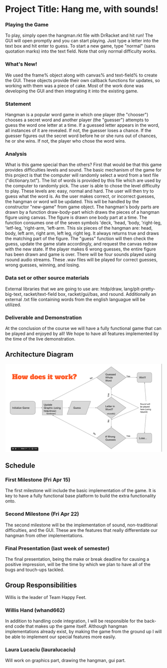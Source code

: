 # Project Title:  Hang me, with sounds!

### Playing the Game
 
 To play, simply open the hangman.rkt file with DrRacket and hit run! The GUI will open promptly and you can start playing. Just type a letter into the text box and hit enter to guess. To start a new game, type "normal" (sans quotation marks) into the text field. Note that only normal difficulty works.
	
### What's New!

We used the frame% object along with canvas% and text-field% to create the GUI. These objects provide their own callback functions for updates, so working with them was a piece of cake. Most of the work done was developing the GUI and then integrating it into the existing game.

### Statement

  Hangman is a popular word game in which one player (the "chooser") chooses a secret word and another player (the "guesser") attempts to guess the word one letter at a time. If a guessed letter appears in the word, all instances of it are revealed. If not, the guesser loses a chance. If the guesser figures out the secret word before he or she runs out of chances, he or she wins. If not, the player who chose the word wins. 

### Analysis
  What is this game special than the others? First that would be that this game provides difficulties levels and sound.
  The basic mechanism of the game for this project is that the computer will randomly select a word from a text file ("dictionary.txt"). The list of words is provided by this file which are used by the computer to randomly pick. The user is able to chose the level difficulty to play. These levels are: easy, normal and hard.
  The user will then try to guess what the word is. As the user makes correct, or incorrect guesses, the hangman or word will be updated. This will be handled by the constructor "new-game" from game object.
  The hangman's body parts are drawn by a function draw-body-part which draws the pieces of a hangman figure using canvas. The figure is drawn one body part at a time. The function consumes one of the seven symbols 'deck, 'head, 'body, 'right-leg, 'letf-leg, 'right-arm, 'left-arm. This six pieces of the hangman are: head, body, left arm, right arm, left leg, right leg. It always returns true and draws the matching part of the figure.
  The "guess" function will then check the guess, update the game state accordingly, and request the canvas redraw with the new state.
  If the player makes 6 wrong guesses, the entire figure has been drawn and game is over.
  There will be four sounds played using rsound audio streams. These .wav files will be played for correct guesses, wrong guesses, winning, and losing.
  
### Data set or other source materials
  External libraries that we are going to use are: htdp/draw, lang/plt-pretty-big-text, racket/text-field box, racket/gui/bas, and rsound. Additionally an external .txt file containing words from the english languague will be utilized.

### Deliverable and Demonstration

  At the conclusion of the course we will have a fully functional game that can be played and enjoyed by all! We hope to have all features implemented by the time of the live demonstration. 

## Architecture Diagram
![alt tag](https://raw.githubusercontent.com/oplS16projects/Laura-Willis/master/flowchart.png)

## Schedule

### First Milestone (Fri Apr 15)
The first milestone will include the basic implementation of the game. It is key to have a fully functional base platform to build the extra functionality onto.

### Second Milestone (Fri Apr 22)
The second milestone will be the implementation of sound, non-traditional difficulties, and the GUI. These are the features that really differentiate our hangman from other implementations.

### Final Presentation (last week of semester)
The final presentation, being the make or break deadline for causing a positive impression, will be the time by which we plan to have all of the bugs and touch-ups tackled. 

## Group Responsibilities

Willis is the leader of Team Happy Feet.

### Willis Hand (whand662)
In addition to handling code integration, I will be responsible for the back-end code that makes up the game itself. Although hangman implementations already exist, by making the game from the ground up I will be able to implement our special features more easily.


### Laura Lucaciu (lauralucaciu)
  Will work on graphics part, drawing the hangman, gui part.
